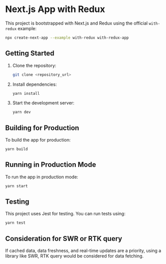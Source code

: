 # Next.js App with Redux

This project is bootstrapped with Next.js and Redux using the official `with-redux` example:

```bash
npx create-next-app --example with-redux with-redux-app
```

## Getting Started

1. Clone the repository:

   ```bash
   git clone <repository_url>
   ```

2. Install dependencies:

   ```bash
   yarn install
   ```

3. Start the development server:

   ```bash
   yarn dev
   ```

## Building for Production

To build the app for production:

```bash
yarn build
```

## Running in Production Mode

To run the app in production mode:

```bash
yarn start
```

## Testing

This project uses Jest for testing. You can run tests using:

```bash
yarn test
```

## Consideration for SWR or RTK query

If cached data, data freshness, and real-time updates are a priority, using a library like SWR, RTK query would be considered for data fetching.
